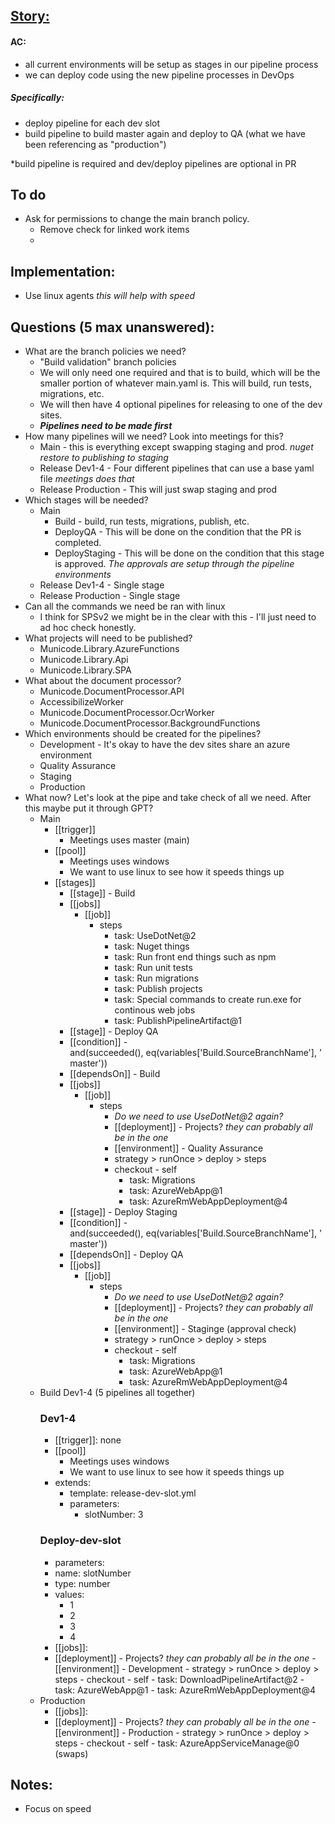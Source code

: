 ## [Story:](https://civicplus.tpondemand.com/RestUI/Board.aspx#page=board/4700871645113644934&appConfig=eyJhY2lkIjoiRDVFRTNFODg3NkIzNTM2MzVEQkU0RkVGRDg4Q0FCQUEifQ==&boardPopup=userstory/139923/silent)
#### AC:
- all current environments will be setup as stages in our pipeline process
- we can deploy code using the new pipeline processes in DevOps
##### Specifically:
- deploy pipeline for each dev slot
- build pipeline to build master again and deploy to QA (what we have been referencing as "production")

*build pipeline is required and dev/deploy pipelines are optional in PR

## To do
- Ask for permissions to change the main branch policy.
	- Remove check for linked work items
	- 

## Implementation:
- Use linux agents _this will help with speed_

## Questions (5 max unanswered):
- What are the branch policies we need?
	- "Build validation" branch policies
	- We will only need one required and that is to build, which will be the smaller portion of whatever main.yaml is. This will build, run tests, migrations, etc.
	- We will then have 4 optional pipelines for releasing to one of the dev sites.
	- __*Pipelines need to be made first*__
- How many pipelines will we need? Look into meetings for this?
	- Main - this is everything except swapping staging and prod. _nuget restore to publishing to staging_
	- Release Dev1-4 - Four different pipelines that can use a base yaml file _meetings does that_
	- Release Production - This will just swap staging and prod
- Which stages will be needed?
	- Main
		- Build - build, run tests, migrations, publish, etc.
		- DeployQA - This will be done on the condition that the PR is completed.
		- DeployStaging - This will be done on the condition that this stage is approved. _The approvals are setup through the pipeline environments_
	- Release Dev1-4 - Single stage
	- Release Production - Single stage
- Can all the commands we need be ran with linux
	- I think for SPSv2 we might be in the clear with this - I'll just need to ad hoc check honestly.
- What projects will need to be published?
	- Municode.Library.AzureFunctions
	- Municode.Library.Api
	- Municode.Library.SPA
-  What about the document processor?
	- Municode.DocumentProcessor.API
	- AccessibilizeWorker
	- Municode.DocumentProcessor.OcrWorker
	- Municode.DocumentProcessor.BackgroundFunctions
- Which environments should be created for the pipelines?
	- Development - It's okay to have the dev sites share an azure environment
	- Quality Assurance
	- Staging
	- Production
- What now? Let's look at the pipe and take check of all we need. After this maybe put it through GPT?
	- Main
		- [[trigger]]
			- Meetings uses master (main)
		- [[pool]]
			- Meetings uses windows
			- We want to use linux to see how it speeds things up
		- [[stages]]
			- [[stage]] - Build
			- [[jobs]]
				- [[job]]
					- steps
						- task: UseDotNet@2
						- task: Nuget things
						- task: Run front end things such as npm
						- task: Run unit tests
						- task: Run migrations
						- task: Publish projects
						- task: Special commands to create run.exe for continous web jobs
						- task: PublishPipelineArtifact@1
			- [[stage]] - Deploy QA
			- [[condition]] - and(succeeded(), eq(variables['Build.SourceBranchName'], 'master'))
			- [[dependsOn]] - Build
			- [[jobs]]
				- [[job]]
					- steps
						- _Do we need to use UseDotNet@2 again?_
						- [[deployment]] - Projects? _they can probably all be in the one_
						- [[environment]] - Quality Assurance
						- strategy > runOnce > deploy > steps
						- checkout - self
							- task: Migrations
							- task: AzureWebApp@1
							- task: AzureRmWebAppDeployment@4
			- [[stage]] - Deploy Staging
			- [[condition]] - and(succeeded(), eq(variables['Build.SourceBranchName'], 'master'))
			- [[dependsOn]] - Deploy QA
			- [[jobs]]
				- [[job]]
					- steps
						- _Do we need to use UseDotNet@2 again?_
						- [[deployment]] - Projects? _they can probably all be in the one_
						- [[environment]] - Staginge (approval check)
						- strategy > runOnce > deploy > steps
						- checkout - self
							- task: Migrations
							- task: AzureWebApp@1
							- task: AzureRmWebAppDeployment@4
	- Build Dev1-4 (5 pipelines all together)
		### Dev1-4
		- [[trigger]]: none
		- [[pool]]
			- Meetings uses windows
			- We want to use linux to see how it speeds things up
		- extends:
			- template: release-dev-slot.yml
			-  parameters:
				- slotNumber: 3
		### Deploy-dev-slot
		- parameters:
		- name: slotNumber
		- type: number
		- values:
			- 1
			- 2
			- 3
			- 4
		- [[jobs]]:
		- [[deployment]] - Projects? _they can probably all be in the one_
						- [[environment]] - Development 
						- strategy > runOnce > deploy > steps
						- checkout - self
							- task: DownloadPipelineArtifact@2
							- task: AzureWebApp@1
							- task: AzureRmWebAppDeployment@4
	- Production 
		- [[jobs]]:
		- [[deployment]] - Projects? _they can probably all be in the one_
						- [[environment]] - Production
						- strategy > runOnce > deploy > steps
						- checkout - self
							- task: AzureAppServiceManage@0 (swaps)
## Notes:
- Focus on speed